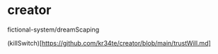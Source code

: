 # creator
fictional-system/dreamScaping

(killSwitch)[https://github.com/kr34te/creator/blob/main/trustWill.md]
